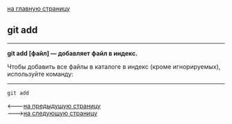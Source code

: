 [на главную страницу](./readme.md)





## git add

---

**git add [файл] — добавляет файл в индекс.**

Чтобы добавить все файлы в каталоге в индекс (кроме игнорируемых), используйте команду:

---

```
git add
```
<---[на предыдущую страницу](git%20init.md) <br>--->[на следующую страницу](git%20commit.md)


